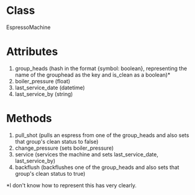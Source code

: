# Class
EspressoMachine

# Attributes
1. group_heads (hash in the format {symbol:  boolean}, representing the name of the grouphead as the key and is_clean as a boolean)*
2. boiler_pressure (float)
3. last_service_date (datetime)
4. last_service_by (string)

# Methods
1. pull_shot (pulls an espress from one of the group_heads and also sets that group's clean status to false)
2. change_pressure (sets boiler_pressure)
3. service (services the machine and sets last_service_date, last_service_by)
4. backflush (backflushes one of the group_heads and also sets that group's clean status to true)


*I don't know how to represent this has very clearly.
